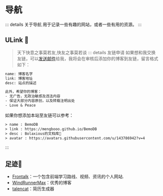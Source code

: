<script setup>
import { VPTeamMembers } from 'vitepress/theme'
const members = [
  {
    avatar: 'https://avatars.githubusercontent.com/u/96043667?v=4',
    name: 'dekrt',
    links: [
      { icon: 'github', link: 'https://github.com/dekrt' },
      { icon: 'rss', link: 'https://dekrt.cn' },
    ]
  },
  {
    avatar: 'https://avatars.githubusercontent.com/u/64010148?v=4',
    name: 'HomeArchbishop',
    links: [
      { icon: 'github', link: 'https://github.com/HomeArchbishop' },
      { icon: 'rss', link: 'https://buuug.top/' },
    ]
  },
  {
    avatar: 'https://avatars.githubusercontent.com/u/110143758?v=4',
    name: 'capybara',
    links: [
      { icon: 'github', link: 'https://github.com/wangyinyuan' },
    ]
  },
  {
    avatar: 'https://avatars.githubusercontent.com/u/67143590?v=4',
    name: 'GoForceX',
    links: [
      { icon: 'github', link: 'https://github.com/GoForceX' },
      { icon: 'rss', link: 'https://goforcex.top/' },
    ]
  },
  {
    avatar: 'https://avatars.githubusercontent.com/u/64739528?v=4',
    name: 'MCjiaozi',
    links: [
      { icon: 'github', link: 'https://github.com/MCjiaozi' },
      { icon: 'rss', link: 'https://www.mcjiaozi.com/' },
    ]
  },
  {
    avatar: 'https://avatars.githubusercontent.com/u/37259613?v=4',
    name: 'Hamster',
    links: [
      { icon: 'github', link: 'https://github.com/Hamster5295' },
      { icon: 'rss', link: 'https://hamster5295.github.io/' },
    ]
  },
  {
    avatar: 'https://avatars.githubusercontent.com/u/137598038?v=4',
    name: 'BOWL',
    links: [
      { icon: 'github', link: 'https://github.com/bowl23' },
    ]
  },
    {
    avatar: 'https://avatars.githubusercontent.com/u/91679915?v=4',
    name: 'realRayyy',
    links: [
      { icon: 'github', link: 'https://github.com/realRayyy' },
    ]
  },
    {
    avatar: 'https://avatars.githubusercontent.com/u/101055657?v=4',
    name: 'Raxskle',
    links: [
      { icon: 'github', link: 'https://github.com/raxskle' },
      { icon: 'rss', link: 'https://blog.raxskle.fun/' },
    ]
  },
    {
    avatar: 'https://avatars.githubusercontent.com/u/140601241?v=4',
    name: 'yqcjq',
    links: [
      { icon: 'github', link: 'https://github.com/yqcjq' },
    ]
  },
   {
    avatar: 'https://avatars.githubusercontent.com/u/113242468?v=4',
    name: 'jingyuhhh',
    links: [
      { icon: 'github', link: 'https://github.com/jingyuhhh' },
    ]
  },
  {
    avatar: 'https://avatars.githubusercontent.com/u/44224328?v=4',
    name: 'Magren',
    links: [
      { icon: 'github', link: 'https://github.com/Magren0321' },
      { icon: 'rss', link: 'https://magren.cc/' },
    ]
  },
  {
    avatar: 'https://avatars.githubusercontent.com/u/93815242?v=4',
    name: 'Liushen',
    links: [
      { icon: 'github', link: 'https://github.com/willow-god' },
      { icon: 'rss', link: 'https://blog.liushen.fun/' },
    ]
  },
]
</script>

# 导航

::: details 关于导航
用于记录一些有趣的网站，或者一些有用的资源。
:::

## ULink 🤗

> 天下快意之事莫若友,快友之事莫若谈
::: details 友链申请
> 如果想和我交换友链，可以<a href="mailto:bolaxious@163.com">发送邮件</a>给我，我将会在审核后添加你的博客到友链，留言格式如下：

```txt
name: 博客名字
link: 博客地址
desc: 站点的描述

此外，希望你的博客：
- 无广告，无政治敏感及违法内容
- 保证大部分内容原创，以及转载注明出处
- Love & Peace
```

如果你想添加本站至友链可以参考：

```txt
> name : BemoDB
> link : https://mengbooo.github.io/BemoDB
> desc : Bolaxious的文档库🥰
> avatar : https://avatars.githubusercontent.com/u/143786942?v=4
```
:::
<VPTeamMembers size="small" :members="members" />

## 足迹🛞
- [Frontalk](https://front-talk.com/video)：一个包含前端学习路线、视频、资讯的个人网站.
- [WindRunnerMax](https://blog.touchczy.top/#/)：优秀的博客
- [talencat](https://talencat.com/zh)：简历生成器